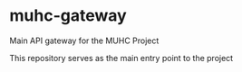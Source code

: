 # muhc-gateway
Main API gateway for the MUHC Project

This repository serves as the main entry point to the project
